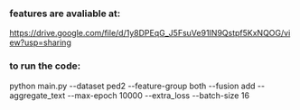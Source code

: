 ### features are avaliable at:
https://drive.google.com/file/d/1y8DPEqG_J5FsuVe91IN9Qstpf5KxNQOG/view?usp=sharing

### to run the code:
python main.py --dataset ped2 --feature-group both --fusion add --aggregate_text --max-epoch 10000 --extra_loss --batch-size 16


